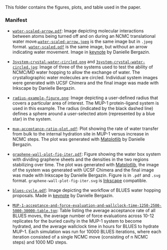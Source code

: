 This folder contains the figures, plots, and table used in the paper.
### Manifest
- [`water-scaled-arrow.pdf`](water-scaled-arrow.pdf): Image depicting molecular interactions between atoms being turned off and on during an NCMC translational water move.[`water-scaled-arrow.jpeg`](water-scaled-arrow.jpeg) is the same image but in `.jpeg` format. [`water-scaled.pdf`](water-scaled.pdf) is the same image, but without an arrow indicating water movement. Image in [keynote](https://www.apple.com/keynote/) by Danielle Bergazin.

- [`3system-crystal-water-circled.png`](3system-crystal-water-circled.png) and [`3system-crystal-water-circled.jpg`](3system-crystal-water-circled.jpg): Image of three of the systems used to test the ability of NCMC/MD water hopping to allow the exchange of water. The crystallographic water molecules are circled. Individual system images were generated with UCSF Chimera and the final image was made with Inkscape by Danielle Bergazin.

- [`radius-example-figure.png`](radius-example-figure.png): Image depicting a user-defined radius that covers a particular area of interest. The MUP-1 protein-ligand system is used in this example. The radius (indicated by the black dashed line) defines a sphere around a user-selected atom (represented by a blue star) in the system.

- [`mup-acceptance-ratio-plot.pdf`](mup-acceptance-ratio-plot.pdf): Plot showing the rate of water transfer from bulk to the internal hydration site in MUP-1 versus increase in NCMC steps. The plot was generated with [Matplotlib](https://matplotlib.org/#) by Danielle Bergazin.

- [`graphene-wall-plot-fig-iter.pdf`](graphene-wall-plot-fig-iter.pdf): Figure showing the water box system with dividing graphene sheets and the densities in the two regions stabilizing over time. The plot was generated with [Matplotlib](https://matplotlib.org/#), the image of the system was generated with UCSF Chimera and the final image was made with Inkscape by Danielle Bergazin. Figure is in `.pdf` and `.svg` format. `graphene-wall-plot-fig-iter.svg` is [Inkscape](https://inkscape.org) compatible.

- [`blues-cycle.pdf`](blues-cycle.pdf): Image depicting the workflow of BLUES water hopping proposals. Made in [keynote](https://www.apple.com/keynote/) by Danielle Bergazin.

- [`MUP-1-acceptance-and-force-evaluation-and-wallclock-time-1250-2500-5000-30000-table.tgn`](MUP-1-acceptance-and-force-evaluation-and-wallclock-time-1250-2500-5000-30000-table.tgn): Table listing the average acceptance rate of all BLUES moves, the average number of force evaluations across 10-12 replicates for the buried cavity in the MUP-1 system to become hydrated, and the average wallclock time in hours for BLUES to hydrate MUP-1. Each simulation was run for 10000 BLUES iterations, where each iteration consisted of a single NCMC move (consisting of n NCMC steps) and 1000 MD steps.
